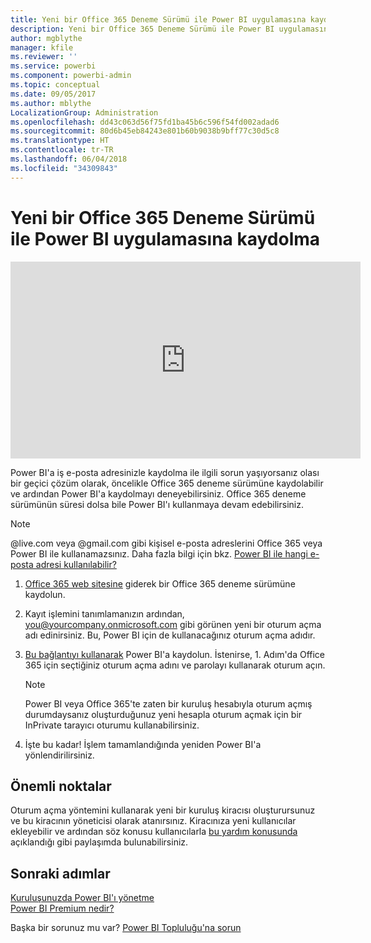 ```yaml
---
title: Yeni bir Office 365 Deneme Sürümü ile Power BI uygulamasına kaydolma
description: Yeni bir Office 365 Deneme Sürümü ile Power BI uygulamasına kaydolma
author: mgblythe
manager: kfile
ms.reviewer: ''
ms.service: powerbi
ms.component: powerbi-admin
ms.topic: conceptual
ms.date: 09/05/2017
ms.author: mblythe
LocalizationGroup: Administration
ms.openlocfilehash: dd43c063d56f75fd1ba45b6c596f54fd002adad6
ms.sourcegitcommit: 80d6b45eb84243e801b60b9038b9bff77c30d5c8
ms.translationtype: HT
ms.contentlocale: tr-TR
ms.lasthandoff: 06/04/2018
ms.locfileid: "34309843"
---
```

# <a name="signing-up-for-power-bi-with-a-new-office-365-trial"></a>Yeni bir Office 365 Deneme Sürümü ile Power BI uygulamasına kaydolma
<iframe width="560" height="315" src="https://www.youtube.com/embed/gbSuFST-Nx4?showinfo=0" frameborder="0" allowfullscreen></iframe>

Power BI'a iş e-posta adresinizle kaydolma ile ilgili sorun yaşıyorsanız olası bir geçici çözüm olarak, öncelikle Office 365 deneme sürümüne kaydolabilir ve ardından Power BI'a kaydolmayı deneyebilirsiniz.  Office 365 deneme sürümünün süresi dolsa bile Power BI'ı kullanmaya devam edebilirsiniz.

> [!NOTE]
> @live.com veya @gmail.com gibi kişisel e-posta adreslerini Office 365 veya Power BI ile kullanamazsınız. Daha fazla bilgi için bkz. [Power BI ile hangi e-posta adresi kullanılabilir?](service-self-service-signup-for-power-bi.md#what-email-address-can-be-used-with-power-bi)
> 
> 

1. [Office 365 web sitesine](https://go.microsoft.com/fwlink/p/?LinkID=403802) giderek bir Office 365 deneme sürümüne kaydolun.
2. Kayıt işlemini tanımlamanızın ardından, you@yourcompany.onmicrosoft.com gibi görünen yeni bir oturum açma adı edinirsiniz.  Bu, Power BI için de kullanacağınız oturum açma adıdır.
3. [Bu bağlantıyı kullanarak](https://portal.office.com/Start/Confirm?Sku=a403ebcc-fae0-4ca2-8c8c-7a907fd6c235&ru=https%3A%2F%2Fapp.powerbi.com%3FredirectedFromSignup%3D1%26noSignUpCheck%3D1) Power BI'a kaydolun.  İstenirse, 1. Adım'da Office 365 için seçtiğiniz oturum açma adını ve parolayı kullanarak oturum açın.
   
   > [!NOTE]
   > Power BI veya Office 365'te zaten bir kuruluş hesabıyla oturum açmış durumdaysanız oluşturduğunuz yeni hesapla oturum açmak için bir InPrivate tarayıcı oturumu kullanabilirsiniz.
   > 
   > 
4. İşte bu kadar!  İşlem tamamlandığında yeniden Power BI'a yönlendirilirsiniz.

## <a name="important-considerations"></a>Önemli noktalar
Oturum açma yöntemini kullanarak yeni bir kuruluş kiracısı oluşturursunuz ve bu kiracının yöneticisi olarak atanırsınız. Kiracınıza yeni kullanıcılar ekleyebilir ve ardından söz konusu kullanıcılarla [bu yardım konusunda](https://support.office.com/en-sg/article/Add-users-individually-to-Office-365---Admin-Help-1970f7d6-03b5-442f-b385-5880b9c256ec?ui=en-US&rs=en-SG&ad=SG) açıklandığı gibi paylaşımda bulunabilirsiniz.

## <a name="next-steps"></a>Sonraki adımlar
[Kuruluşunuzda Power BI'ı yönetme](service-admin-administering-power-bi-in-your-organization.md)  
[Power BI Premium nedir?](service-premium.md)  

Başka bir sorunuz mu var? [Power BI Topluluğu'na sorun](http://community.powerbi.com/)

